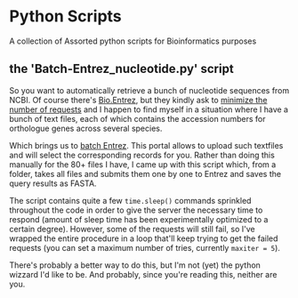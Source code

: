 # Python Scripts
A collection of Assorted python scripts for Bioinformatics purposes

## the 'Batch-Entrez_nucleotide.py' script
So you want to automatically retrieve a bunch of nucleotide sequences from NCBI. Of course there's [Bio.Entrez](http://biopython.org/DIST/docs/api/Bio.Entrez-module.html), but they kindly ask to [minimize the number of requests](https://www.ncbi.nlm.nih.gov/books/NBK25497/#ui-ncbiinpagenav-heading-8) and I happen to find myself in a situation where I have a bunch of text files, each of which contains the accession numbers for orthologue genes across several species. 

Which brings us to [batch Entrez](https://www.ncbi.nlm.nih.gov/sites/batchentrez). This portal allows to upload such textfiles and will select the corresponding records for you. Rather than doing this manually for the 80+ files I have, I came up with this script which, from a folder, takes all files and submits them one by one to Entrez and saves the query results as FASTA.

The script contains quite a few `time.sleep()` commands sprinkled throughout the code in order to give the server the necessary time to respond (amount of sleep time has been experimentally optimized to a certain degree). However, some of the requests will still fail, so I've wrapped the entire procedure in a loop that'll keep trying to get the failed requests (you can set a maximum number of tries, currently `maxiter = 5`).

There's probably a better way to do this, but I'm not (yet) the python wizzard I'd like to be. And probably, since you're reading this, neither are you.
